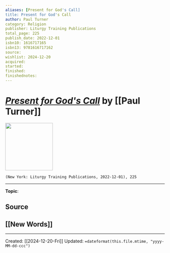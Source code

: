 ```yaml
---
aliases: [Present for God's Call]
title: Present for God's Call
author: Paul Turner
category: Religion
publisher: Liturgy Training Publications
total_page: 225
publish_date: 2022-12-01
isbn10: 1616717165
isbn13: 9781616717162
source: 
wishlist: 2024-12-20
acquired: 
started: 
finished: 
finishednotes: 
---
```

# *[Present for God's Call]()* by [[Paul Turner]]

<img src="http://books.google.com/books/content?id=cHSVEAAAQBAJ&printsec=frontcover&img=1&zoom=1&edge=curl&source=gbs_api" width=150>

`(New York: Liturgy Training Publications, 2022-12-01), 225`



--- 
**Topic**: 

**Source**
- 
 
**[[New Words]]**
- 

---
Created: [[2024-12-20-Fri]]
Updated: `=dateformat(this.file.mtime, "yyyy-MM-dd-ccc")`